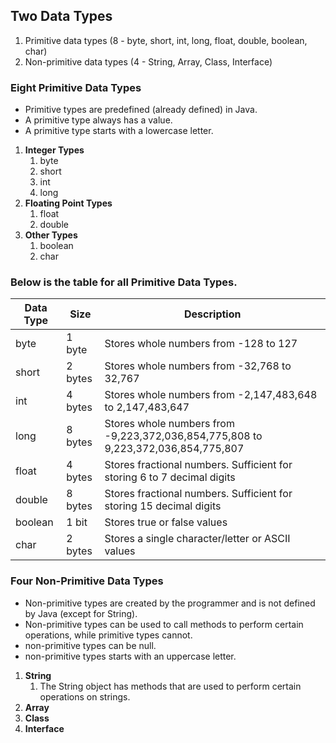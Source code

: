 ## Two Data Types
  1. Primitive data types (8 - byte, short, int, long, float, double, boolean, char)
  1. Non-primitive data types (4 - String, Array, Class, Interface)

### Eight Primitive Data Types
  - Primitive types are predefined (already defined) in Java. 
  - A primitive type always has a value.
  - A primitive type starts with a lowercase letter.
1. **Integer Types**
   1. byte
   1. short
   1. int
   1. long
1. **Floating Point Types**
   1. float
   1. double 
1. **Other Types**
   1. boolean 
   1. char

### Below is the table for all Primitive Data Types.

| Data Type | Size      | Description                                                     |
|-----------|-----------|-----------------------------------------------------------------|
| byte      | 1 byte    | Stores whole numbers from -128 to 127                          |
| short     | 2 bytes   | Stores whole numbers from -32,768 to 32,767                    |
| int       | 4 bytes   | Stores whole numbers from -2,147,483,648 to 2,147,483,647      |
| long      | 8 bytes   | Stores whole numbers from -9,223,372,036,854,775,808 to 9,223,372,036,854,775,807 |
| float     | 4 bytes   | Stores fractional numbers. Sufficient for storing 6 to 7 decimal digits |
| double    | 8 bytes   | Stores fractional numbers. Sufficient for storing 15 decimal digits |
| boolean   | 1 bit     | Stores true or false values                                     |
| char      | 2 bytes   | Stores a single character/letter or ASCII values               |

### Four Non-Primitive Data Types
 - Non-primitive types are created by the programmer and is not defined by Java (except for String).
 - Non-primitive types can be used to call methods to perform certain operations, while primitive types cannot.
 - non-primitive types can be null.
 - non-primitive types starts with an uppercase letter.
1. **String**
   1. The String object has methods that are used to perform certain operations on strings. 
1. **Array**
1. **Class**
1. **Interface**
